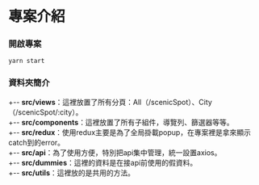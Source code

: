 # 專案介紹

### 開啟專案
`yarn start`

### 資料夾簡介
+-- **src/views**：這裡放置了所有分頁：All（/scenicSpot）、City（/scenicSpot/:city）。</br>
+-- **src/components**：這裡放置了所有子組件，導覽列、篩選器等等。</br>
+-- **src/redux**：使用redux主要是為了全局掛載popup，在專案裡是拿來顯示catch到的error。</br>
+-- **src/api**：為了使用方便，特別把api集中管理，統一設置axios。</br>
+-- **src/dummies**：這裡的資料是在接api前使用的假資料。</br>
+-- **src/utils**：這裡放的是共用的方法。
